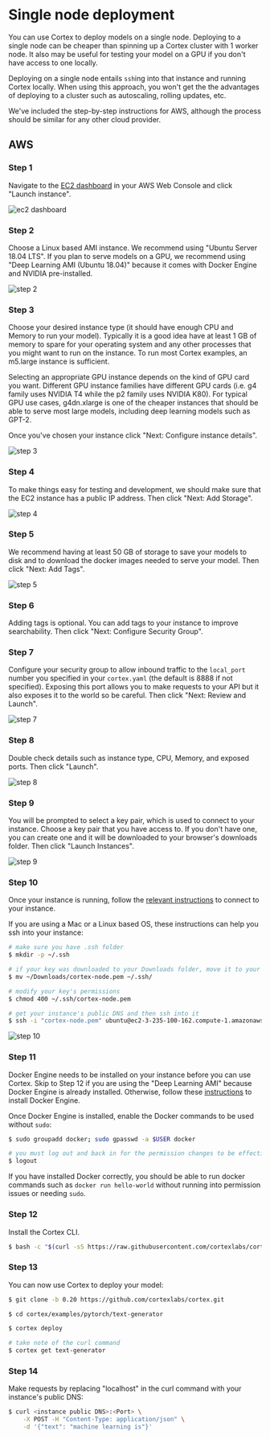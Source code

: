 # Single node deployment

You can use Cortex to deploy models on a single node. Deploying to a single node can be cheaper than spinning up a Cortex cluster with 1 worker node. It also may be useful for testing your model on a GPU if you don't have access to one locally.

Deploying on a single node entails `ssh`ing into that instance and running Cortex locally. When using this approach, you won't get the the advantages of deploying to a cluster such as autoscaling, rolling updates, etc.

We've included the step-by-step instructions for AWS, although the process should be similar for any other cloud provider.

## AWS

### Step 1

Navigate to the [EC2 dashboard](https://console.aws.amazon.com/ec2/home) in your AWS Web Console and click "Launch instance".

![ec2 dashboard](https://user-images.githubusercontent.com/4365343/81063901-ad370180-8ea6-11ea-8cd8-f552911043a9.png)

### Step 2

Choose a Linux based AMI instance. We recommend using "Ubuntu Server 18.04 LTS". If you plan to serve models on a GPU, we recommend using "Deep Learning AMI (Ubuntu 18.04)" because it comes with Docker Engine and NVIDIA pre-installed.

![step 2](https://user-images.githubusercontent.com/4365343/81064199-41a16400-8ea7-11ea-8d69-ae4ead6bf0be.png)

### Step 3

Choose your desired instance type (it should have enough CPU and Memory to run your model). Typically it is a good idea have at least 1 GB of memory to spare for your operating system and any other processes that you might want to run on the instance. To run most Cortex examples, an m5.large instance is sufficient.

Selecting an appropriate GPU instance depends on the kind of GPU card you want. Different GPU instance families have different GPU cards (i.e. g4 family uses NVIDIA T4 while the p2 family uses NVIDIA K80). For typical GPU use cases, g4dn.xlarge is one of the cheaper instances that should be able to serve most large models, including deep learning models such as GPT-2.

Once you've chosen your instance click "Next: Configure instance details".

![step 3](https://user-images.githubusercontent.com/4365343/81065727-07859180-8eaa-11ea-9293-af89906e4c6a.png)

### Step 4

To make things easy for testing and development, we should make sure that the EC2 instance has a public IP address. Then click "Next: Add Storage".

![step 4](https://user-images.githubusercontent.com/4365343/81064806-5af6e000-8ea8-11ea-8e94-838fbea2710f.png)

### Step 5

We recommend having at least 50 GB of storage to save your models to disk and to download the docker images needed to serve your model. Then click "Next: Add Tags".

![step 5](https://user-images.githubusercontent.com/4365343/81078638-7cfa5d80-8ebc-11ea-820d-3baba690dbf8.png)

### Step 6

Adding tags is optional. You can add tags to your instance to improve searchability. Then click "Next: Configure Security Group".

### Step 7

Configure your security group to allow inbound traffic to the `local_port` number you specified in your `cortex.yaml` (the default is 8888 if not specified). Exposing this port allows you to make requests to your API but it also exposes it to the world so be careful. Then click "Next: Review and Launch".

![step 7](https://user-images.githubusercontent.com/4365343/81065102-e2445380-8ea8-11ea-96e0-65676a0bafa8.png)

### Step 8

Double check details such as instance type, CPU, Memory, and exposed ports. Then click "Launch".

![step 8](https://user-images.githubusercontent.com/4365343/81065800-26842380-8eaa-11ea-9c73-60ba0586ba38.png)

### Step 9

You will be prompted to select a key pair, which is used to connect to your instance. Choose a key pair that you have access to. If you don't have one, you can create one and it will be downloaded to your browser's downloads folder. Then click "Launch Instances".

![step 9](https://user-images.githubusercontent.com/4365343/81074878-9d73e900-8eb7-11ea-9c03-79ffea902dee.png)

### Step 10

Once your instance is running, follow the [relevant instructions](https://docs.aws.amazon.com/AWSEC2/latest/UserGuide/AccessingInstances.html) to connect to your instance.

If you are using a Mac or a Linux based OS, these instructions can help you ssh into your instance:

```bash
# make sure you have .ssh folder
$ mkdir -p ~/.ssh

# if your key was downloaded to your Downloads folder, move it to your .ssh folder
$ mv ~/Downloads/cortex-node.pem ~/.ssh/

# modify your key's permissions
$ chmod 400 ~/.ssh/cortex-node.pem

# get your instance's public DNS and then ssh into it
$ ssh -i "cortex-node.pem" ubuntu@ec2-3-235-100-162.compute-1.amazonaws.com
```

![step 10](https://user-images.githubusercontent.com/4365343/81078225-f180cc80-8ebb-11ea-81ae-5f5f0e76e623.png)

### Step 11

Docker Engine needs to be installed on your instance before you can use Cortex. Skip to Step 12 if you are using the "Deep Learning AMI" because Docker Engine is already installed. Otherwise, follow these [instructions](https://docs.docker.com/engine/install/ubuntu/#install-using-the-repository) to install Docker Engine.

Once Docker Engine is installed, enable the Docker commands to be used without `sudo`:

```bash
$ sudo groupadd docker; sudo gpasswd -a $USER docker

# you must log out and back in for the permission changes to be effective
$ logout
```

If you have installed Docker correctly, you should be able to run docker commands such as `docker run hello-world` without running into permission issues or needing `sudo`.

### Step 12

Install the Cortex CLI.

<!-- CORTEX_VERSION_MINOR -->
```bash
$ bash -c "$(curl -sS https://raw.githubusercontent.com/cortexlabs/cortex/0.20/get-cli.sh)"
```

### Step 13

You can now use Cortex to deploy your model:

<!-- CORTEX_VERSION_MINOR -->
```bash
$ git clone -b 0.20 https://github.com/cortexlabs/cortex.git

$ cd cortex/examples/pytorch/text-generator

$ cortex deploy

# take note of the curl command
$ cortex get text-generator
```

### Step 14

Make requests by replacing "localhost" in the curl command with your instance's public DNS:

```bash
$ curl <instance public DNS>:<Port> \
    -X POST -H "Content-Type: application/json" \
    -d '{"text": "machine learning is"}'
```

